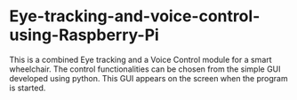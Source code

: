 # Eye-tracking-and-voice-control-using-Raspberry-Pi
This is a combined Eye tracking and a Voice Control module for a smart wheelchair. The control functionalities can be chosen from the
simple GUI developed using python. This GUI appears on the screen when the program is started.
